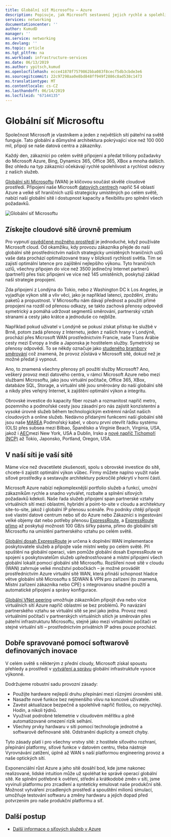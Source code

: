 ```yaml
---
title: Globální síť Microsoftu – Azure
description: Popisuje, jak Microsoft sestavení jejich rychlé a spolehlivé globální síti
services: networking
documentationcenter: ''
author: KumudD
manager: ''
ms.service: networking
ms.devlang: ''
ms.topic: article
ms.tgt_pltfrm: na
ms.workload: infrastructure-services
ms.date: 06/13/2019
ms.author: ypitsch,kumud
ms.openlocfilehash: ecce41878f7579862bba083f8cecf5db3cbde3e6
ms.sourcegitcommit: 22c97298aa0e8bd848ff949f2886c8ad538c1473
ms.translationtype: MT
ms.contentlocale: cs-CZ
ms.lasthandoff: 06/14/2019
ms.locfileid: "67144135"
---
```

# <a name="microsoft-global-network"></a>Globální síť Microsoftu

Společnost Microsoft je vlastníkem a jeden z největších sítí páteřní na světě funguje. Tato globální a důmyslné architektura pokrývající více než 100 000 mil, připojí se naše datová centra a zákazníky. 
 
Každý den, zákazníci po celém světě připojení a předat triliony požadavky do Microsoft Azure, Bing, Dynamics 365, Office 365, XBox a mnoha dalších. Bez ohledu na typ zákazníci očekávají rychlé spolehlivost a rychlost odezvy z našich služeb. 
 
[Globální síti Microsoftu](https://azure.microsoft.com/global-infrastructure/global-network/) (WAN) je klíčovou součást skvělé cloudové prostředí. Připojení naše Microsoft [datových centrech](https://azure.microsoft.com/global-infrastructure/) napříč 54 oblastí Azure a velké síť hraničních uzlů strategicky umístěných po celém světě, nabízí naší globální sítě i dostupnost kapacity a flexibilitu pro splnění všech požadavků.

![Globální síť Microsoftu](./media/microsoft-global-network/microsoft-global-wan.png)
 
## <a name="get-the-premium-cloud-network"></a>Získejte cloudové sítě úrovně premium
 
Pro vypnutí [osvědčené možného prostředí](https://www.sdxcentral.com/articles/news/azure-tops-aws-gcp-in-cloud-performance-says-thousandeyes/2018/11/) je jednoduché, když používáte Microsoft cloud. Od okamžiku, kdy provozu zákazníka přejde do naší globální sítě prostřednictvím našich strategicky umístěných hraničních uzlů vaše data prochází optimalizované trasy v blízkosti rychlostí světla. Tím se zajistí optimální latence pro zajištění nejlepšího výkonu. Tyto hraničních uzlů, všechny připojen do více než 3500 jedinečný Internet partnerů (partneři) přes tisíc připojení ve více než 145 umístěních, poskytují základ naší strategie propojení. 
 
Zda připojení z Londýna do Tokio, nebo z Washington DC k Los Angeles, je vyjadřuje výkon sítě a vliv věci, jako je například latenci, zpoždění, ztrátu paketů a propustnost.  V Microsoftu nám dávají přednost a použití přímé propojení na rozdíl od přenosu odkazy, se takto zachová přenosy odpovědí symetrický a pomáhá udržovat segmentů směrování, partnerský vztah stranami a cesty jako krátce a jednoduše co nejblíže. 

Například pokud uživatel v Londýně se pokusí získat přístup ke službě v Brně, potom zadá přenosy z Internetu, jeden z našich hrany v Londýně, prochází přes Microsoft WAN prostřednictvím Francie, naše Trans Arábie cesty mezi Evropy a Indie a Japonska je hostitelem služby. Symetrický se přenosy odpovědí. To se někdy označuje jako [studeného brambory směrování](https://en.wikipedia.org/wiki/Hot-potato_and_cold-potato_routing) což znamená, že provoz zůstává v Microsoft sítě, dokud než je možné předat ji vypnout.  
  
Ano, to znamená všechny přenosy při použití služby Microsoft? Ano, veškerý provoz mezi datového centra, v rámci Microsoft Azure nebo mezi službami Microsoftu, jako jsou virtuální počítače, Office 365, XBox, databáze SQL, Storage, a virtuální sítě jsou směrovány do naší globální sítě a nikdy přes veřejný Internet, k zajištění optimální výkon a integritu.  
 
Obrovské investice do kapacity fiber rozsah a rozmanitost napříč metro, pozemního a podmořské cesty jsou zásadní pro nás zajistit konzistentní a vysoké úrovně služeb během technologickým extrémní nárůst našich cloudových a online služeb. Nedávno přidanými funkcemi naší globální sítě jsou naše [MAREA](https://www.submarinecablemap.com/#/submarine-cable/marea) Podmořský kabel, v oboru první otevřít řádku systému (OLS) přes subsea mezi Bilbao, Španělsko a Virginie Beach, Virginia, USA, jakož i [AEC](https://www.submarinecablemap.com/#/submarine-cable/aeconnect-1)mezi New York, USA a Dublin, Irsko a [nové napříč Tichomoří (NCP)](https://www.submarinecablemap.com/#/submarine-cable/new-cross-pacific-ncp-cable-system) až Tokio, Japonsko, Portland, Oregon, USA. 
 

## <a name="our-network-is-your-network"></a>V naší síti je vaší sítě

Máme více než dvacetileté zkušenosti, spolu s obrovské investice do sítě, chcete-li zajistit optimální výkon vůbec. Firmy můžete naplno využít naše síťové prostředky a sestavujte architektury pokročilé překrytí v horní části. 
 
Microsoft Azure nabízí nejkomplexnější portfolio služeb a funkcí, umožní zákazníkům rychle a snadno vytvářet, rozbalte a splnění síťových požadavků kdekoli. Naše řada služeb připojení span partnerské vztahy virtuálních sítí mezi oblastmi, hybridní a point-to-site v cloudu a architektury site-to-site, jakož i globální IP přenosu scénáře.  Pro podniky chtějí připojit své vlastní datové centrum nebo síť do Azure nebo Zákazníci s ingestování velké objemy dat nebo potřeby přenosu [ExpressRoute](../expressroute/expressroute-introduction.md), a [ExpressRoute přímo](../expressroute/expressroute-erdirect-about.md) až poskytují možnosti 100 GB/s šířky pásma, přímo do globální síti Microsoftu na umístění partnerského vztahu po celém světě.  
 
[Globální dosah ExpressRoute](../expressroute/expressroute-global-reach.md) je určena k doplnění WAN implementace poskytovatele služeb a připojte vaše místní weby po celém světě. Při spuštění na globální operaci, vám pomůže globální dosah ExpressRoute ve spojení s poskytovatelům služeb upřednostňované a místní připojení všech globální lokalit pomocí globální sítě Microsoftu. Rozšíření nové sítě v cloudu (WAN) zahrnuje velké množství pobočkách – je možné provádět prostřednictvím Azure virtuální sítě WAN, která přináší schopnost hladce větve globální sítě Microsoftu s SDWAN & VPN pro zařízení (to znamená, Místní zařízení zákazníka nebo CPE) s integrovanou snadné použití a automatické připojení a správy konfigurace. 
 
[Globální VNet peering](../virtual-network/virtual-network-peering-overview.md) umožňuje zákazníkům připojit dva nebo více virtuálních sítí Azure napříč oblastmi se bez problémů. Po navázání partnerského vztahu se virtuální sítě se jeví jako jedna. Provoz mezi virtuálními počítači v partnerských virtuálních sítích je směrován přes páteřní infrastrukturu Microsoftu, stejně jako mezi virtuálními počítači ve stejné virtuální síti – prostřednictvím privátních IP adres pouze prochází. 
 

## <a name="well-managed-using-software-defined-innovation"></a>Dobře spravované pomocí softwarově definovaných inovace

V celém světě s některým z přední cloudy, Microsoft získal spoustu přehledy a prostředí v [vytváření a správu](https://myignite.techcommunity.microsoft.com/sessions/66668) globální infrastruktuře vysoce výkonné.  
 
Dodržujeme robustní sadu provozní zásady: 
 
- Použijte hardware nejlepší druhu přepínání mezi různými úrovněmi sítě.  
- Nasaďte nové funkce bez nejmenšího vlivu na koncové uživatele.  
- Zavést aktualizace bezpečně a spolehlivě napříč flotilou, co nejrychleji. Hodin, a nikoli týdnů.  
- Využívat podrobné telemetrie v cloudovém měřítku a plně automatizované omezení rizik selhání.  
- Všechny prvky hardwaru v síti pomocí technologie jednotné a softwarově definované sítě.  Odstranění duplicity a omezit chyby. 
 
Tyto zásady platí i pro všechny vrstvy sítě: z hostitele síťového rozhraní, přepínání platformy, síťové funkce v datovém centru, třeba nástroje Vyrovnávání zatížení, úplně až WAN s naší platformou engineering provoz a naše optických sítí.  
 
Exponenciální růst Azure a jeho sítě dosáhl bod, kde jsme nakonec realizované, lidské intuition může už spoléhat ke správě operací globální sítě. Ke splnění potřebné k ověření, střední a krátkodobé změn v síti, jsme vyvinuli platformu pro zrcadlení a synteticky emulovat naše produkční sítě. Možnost vytváření zrcadlených prostředí a spouštění milionů simulací, umožňuje testování softwaru a změny hardwaru a jejich dopad před potvrzením pro naše produkční platformu a síť. 

## <a name="next-steps"></a>Další postup
- [Další informace o síťových služeb v Azure](https://azure.microsoft.com/product-categories/networking/)
